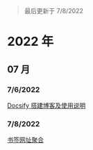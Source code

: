 > 最后更新于 7/8/2022

# 2022 年

## 07 月

### 7/6/2022

[Docsify 搭建博客及使用说明](/2022/07/docsify.md)

### 7/8/2022

[书签网址聚合](/2022/07/bookmark.md)
